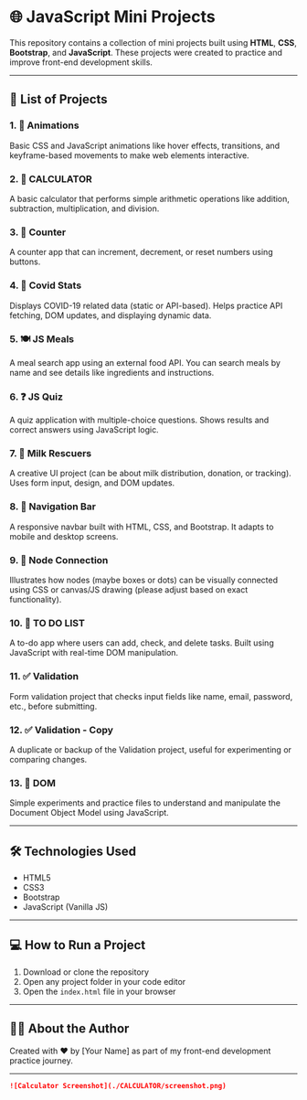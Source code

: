# 🌐 JavaScript Mini Projects

This repository contains a collection of mini projects built using **HTML**, **CSS**, **Bootstrap**, and **JavaScript**. These projects were created to practice and improve front-end development skills.

---

## 📁 List of Projects

### 1. 🚀 Animations
Basic CSS and JavaScript animations like hover effects, transitions, and keyframe-based movements to make web elements interactive.

### 2. 🧮 CALCULATOR
A basic calculator that performs simple arithmetic operations like addition, subtraction, multiplication, and division.

### 3. 🔢 Counter
A counter app that can increment, decrement, or reset numbers using buttons.

### 4. 🦠 Covid Stats
Displays COVID-19 related data (static or API-based). Helps practice API fetching, DOM updates, and displaying dynamic data.

### 5. 🍽️ JS Meals
A meal search app using an external food API. You can search meals by name and see details like ingredients and instructions.

### 6. ❓ JS Quiz
A quiz application with multiple-choice questions. Shows results and correct answers using JavaScript logic.

### 7. 🥛 Milk Rescuers
A creative UI project (can be about milk distribution, donation, or tracking). Uses form input, design, and DOM updates.

### 8. 🧭 Navigation Bar
A responsive navbar built with HTML, CSS, and Bootstrap. It adapts to mobile and desktop screens.

### 9. 🧩 Node Connection
Illustrates how nodes (maybe boxes or dots) can be visually connected using CSS or canvas/JS drawing (please adjust based on exact functionality).

### 10. 📝 TO DO LIST
A to-do app where users can add, check, and delete tasks. Built using JavaScript with real-time DOM manipulation.

### 11. ✅ Validation
Form validation project that checks input fields like name, email, password, etc., before submitting.

### 12. ✅ Validation - Copy
A duplicate or backup of the Validation project, useful for experimenting or comparing changes.

### 13. 🧠 DOM
Simple experiments and practice files to understand and manipulate the Document Object Model using JavaScript.

---

## 🛠️ Technologies Used

- HTML5  
- CSS3  
- Bootstrap  
- JavaScript (Vanilla JS)

---

## 💻 How to Run a Project

1. Download or clone the repository
2. Open any project folder in your code editor
3. Open the `index.html` file in your browser

---

## 🙋‍♀️ About the Author

Created with ❤️ by [Your Name] as part of my front-end development practice journey.

---

```markdown
![Calculator Screenshot](./CALCULATOR/screenshot.png)
